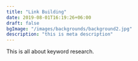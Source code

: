 ```yaml
---
title: "Link Building"
date: 2019-08-01T16:19:26+06:00
draft: false
bgImage: "/images/backgrounds/background2.jpg"
description: "this is meta description"
---
```



This is all about keyword research.
